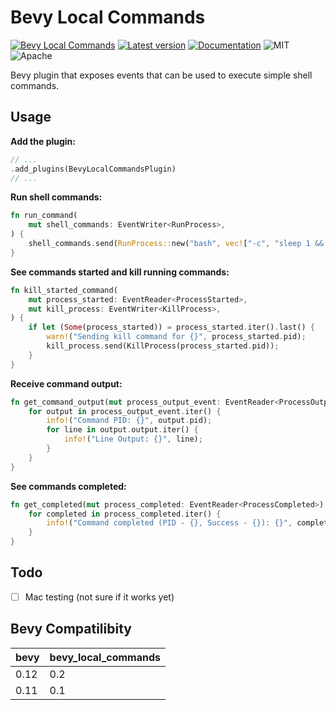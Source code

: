 # Bevy Local Commands

[![Bevy Local Commands](https://github.com/edouardpoitras/bevy_local_commands/actions/workflows/rust.yml/badge.svg?branch=main)](https://github.com/edouardpoitras/bevy_local_commands/actions/workflows/rust.yml)
[![Latest version](https://img.shields.io/crates/v/bevy_local_commands.svg)](https://crates.io/crates/bevy_local_commands)
[![Documentation](https://docs.rs/bevy_local_commands/badge.svg)](https://docs.rs/bevy_local_commands)
![MIT](https://img.shields.io/badge/license-MIT-blue.svg)
![Apache](https://img.shields.io/badge/license-Apache-blue.svg)

Bevy plugin that exposes events that can be used to execute simple shell commands.

## Usage

**Add the plugin:**

```rust
// ...
.add_plugins(BevyLocalCommandsPlugin)
// ...
```

**Run shell commands:**

```rust
fn run_command(
    mut shell_commands: EventWriter<RunProcess>,
) {
    shell_commands.send(RunProcess::new("bash", vec!["-c", "sleep 1 && echo slept"]));
}
```

**See commands started and kill running commands:**

```rust
fn kill_started_command(
    mut process_started: EventReader<ProcessStarted>,
    mut kill_process: EventWriter<KillProcess>,
) {
    if let (Some(process_started)) = process_started.iter().last() {
        warn!("Sending kill command for {}", process_started.pid);
        kill_process.send(KillProcess(process_started.pid));
    }
}
```

**Receive command output:**

```rust
fn get_command_output(mut process_output_event: EventReader<ProcessOutput>) {
    for output in process_output_event.iter() {
        info!("Command PID: {}", output.pid);
        for line in output.output.iter() {
            info!("Line Output: {}", line);
        }
    }
}
```

**See commands completed:**

```rust
fn get_completed(mut process_completed: EventReader<ProcessCompleted>) {
    for completed in process_completed.iter() {
        info!("Command completed (PID - {}, Success - {}): {}", completed.pid, completed.success, completed.command);
    }
}
```

## Todo

- [ ] Mac testing (not sure if it works yet)


## Bevy Compatilibity

|bevy|bevy_local_commands|
|---|---|
|0.12|0.2|
|0.11|0.1|
